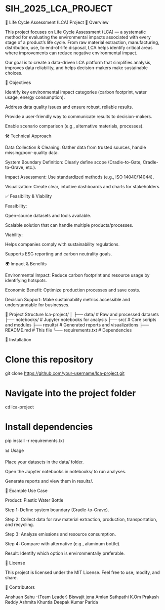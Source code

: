 # SIH_2025_LCA_PROJECT
🌱 Life Cycle Assessment (LCA) Project
📌 Overview

This project focuses on Life Cycle Assessment (LCA) — a systematic method for evaluating the environmental impacts associated with every stage of a product’s life cycle.
From raw material extraction, manufacturing, distribution, use, to end-of-life disposal, LCA helps identify critical areas where improvements can reduce negative environmental impact.

Our goal is to create a data-driven LCA platform that simplifies analysis, improves data reliability, and helps decision-makers make sustainable choices.

🎯 Objectives

Identify key environmental impact categories (carbon footprint, water usage, energy consumption).

Address data quality issues and ensure robust, reliable results.

Provide a user-friendly way to communicate results to decision-makers.

Enable scenario comparison (e.g., alternative materials, processes).

🛠️ Technical Approach

Data Collection & Cleaning: Gather data from trusted sources, handle missing/poor-quality data.

System Boundary Definition: Clearly define scope (Cradle-to-Gate, Cradle-to-Grave, etc.).

Impact Assessment: Use standardized methods (e.g., ISO 14040/14044).

Visualization: Create clear, intuitive dashboards and charts for stakeholders.

✅ Feasibility & Viability

Feasibility:

Open-source datasets and tools available.

Scalable solution that can handle multiple products/processes.

Viability:

Helps companies comply with sustainability regulations.

Supports ESG reporting and carbon neutrality goals.

🌍 Impact & Benefits

Environmental Impact: Reduce carbon footprint and resource usage by identifying hotspots.

Economic Benefit: Optimize production processes and save costs.

Decision Support: Make sustainability metrics accessible and understandable for businesses.

📂 Project Structure
lca-project/
│
├── data/              # Raw and processed datasets
├── notebooks/         # Jupyter notebooks for analysis
├── src/               # Core scripts and modules
├── results/           # Generated reports and visualizations
├── README.md          # This file
└── requirements.txt   # Dependencies

🚀 Installation
# Clone this repository
git clone https://github.com/your-username/lca-project.git

# Navigate into the project folder
cd lca-project

# Install dependencies
pip install -r requirements.txt

📊 Usage

Place your datasets in the data/ folder.

Open the Jupyter notebooks in notebooks/ to run analyses.

Generate reports and view them in results/.

📖 Example Use Case

Product: Plastic Water Bottle

Step 1: Define system boundary (Cradle-to-Grave).

Step 2: Collect data for raw material extraction, production, transportation, and recycling.

Step 3: Analyze emissions and resource consumption.

Step 4: Compare with alternative (e.g., aluminum bottle).

Result: Identify which option is environmentally preferable.

📜 License

This project is licensed under the MIT License. Feel free to use, modify, and share.

👥 Contributors

Anshuan Sahu -(Team Leader)
Biswajit jena 
Amlan Sathpathi
K.Om Prakash Reddy
Ashmita Khuntia
Deepak Kumar Parida

